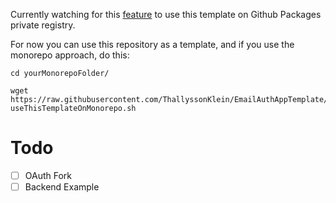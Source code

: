 Currently watching for this [feature] to use this template on Github Packages private registry.

For now you can use this repository as a template, and if you use the monorepo approach, do this:

```
cd yourMonorepoFolder/
```

```
wget https://raw.githubusercontent.com/ThallyssonKlein/EmailAuthAppTemplate/master/useThisTemplateOnMonorepo.sh;sh useThisTemplateOnMonorepo.sh
```

[feature]: https://github.com/react-native-community/cli/issues/927

# Todo
- [ ] OAuth Fork
- [ ] Backend Example
